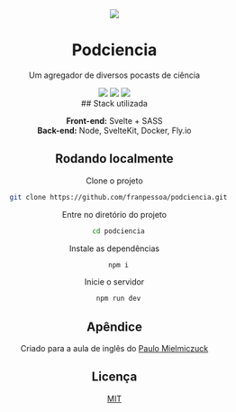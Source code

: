<div align="center">
  <img src="https://0x0.st/o2kr.svg"
</div>

# Podciencia

Um agregador de diversos pocasts de ciência


<div align="center">
<img src="https://img.shields.io/badge/License-MIT-green.svg)">
<img src="https://img.shields.io/github/languages/code-size/franpessoa/podciencia?color=green&label=Tamanho)">
<img src="https://img.shields.io/github/languages/top/franpessoa/podciencia?color=green&label=Language&logoColor=red)">
</div>
## Stack utilizada

**Front-end:**  Svelte + SASS
\
**Back-end:** Node, SvelteKit, Docker, Fly.io


## Rodando localmente

Clone o projeto

```bash
  git clone https://github.com/franpessoa/podciencia.git
```

Entre no diretório do projeto

```bash
  cd podciencia
```

Instale as dependências

```bash
  npm i
```

Inicie o servidor

```bash
  npm run dev
```


## Apêndice

Criado para a aula de inglês do [Paulo Mielmiczuck](https://www.youtube.com/user/mielmiczuk10)


## Licença

[MIT](https://choosealicense.com/licenses/mit/)

